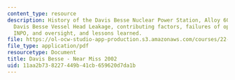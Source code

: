 ```yaml
---
content_type: resource
description: History of the Davis Besse Nuclear Power Station, Alloy 600 cracking,
  Davis Besse Vessel Head Leakage, contributing factors, failures of operator, NRC,
  INPO, and oversight, and lessons learned.
file: https://ol-ocw-studio-app-production.s3.amazonaws.com/courses/22-091-nuclear-reactor-safety-spring-2008/11aa2b738227449b41cb659620d7da1b_MIT22_091S08_lec21.pdf
file_type: application/pdf
resourcetype: Document
title: Davis Besse - Near Miss 2002
uid: 11aa2b73-8227-449b-41cb-659620d7da1b
---
```

